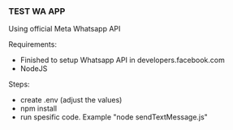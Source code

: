 ### TEST WA APP

Using official Meta Whatsapp API

Requirements:

- Finished to setup Whatsapp API in developers.facebook.com
- NodeJS

Steps:

- create .env (adjust the values)
- npm install
- run spesific code. Example "node sendTextMessage.js"
